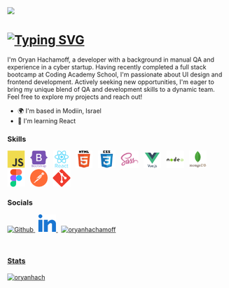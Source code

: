 <img src="https://res.cloudinary.com/djm30uwim/image/upload/v1692813679/github-header-image_lobtet.png">

<br>

[![Typing SVG](https://readme-typing-svg.demolab.com?font=Kalam&size=32&duration=3000&pause=2750&color=84D3FF&width=450&lines=A+Full-stack+developer)](https://git.io/typing-svg)
================================



I'm Oryan Hachamoff, a developer with a background in manual QA and experience in a cyber startup. Having recently completed a full stack bootcamp at Coding Academy School, I'm passionate about UI design and frontend development. Actively seeking new opportunities, I'm eager to bring my unique blend of QA and development skills to a dynamic team. Feel free to explore my projects and reach out!

* 🌍  I'm based in Modiin, Israel
* 🧠  I'm learning React

### Skills
<p align="left">
<img src="https://raw.githubusercontent.com/teamedwardforever/Readme-Generator/71f25dd8b98329b168142a6b782a107b75eab178/svg/Skills/Languages/javascript-original.svg" alt="Javascript" width="40" height="40"/>&nbsp;&nbsp;
<img src="https://raw.githubusercontent.com/teamedwardforever/Readme-Generator/71f25dd8b98329b168142a6b782a107b75eab178/svg/Skills/Frontend/bootstrap-plain-wordmark.svg" alt="Bootstrap" width="40" height="40"/>&nbsp;&nbsp;
<img src="https://raw.githubusercontent.com/teamedwardforever/Readme-Generator/71f25dd8b98329b168142a6b782a107b75eab178/svg/Skills/Frontend/react-original-wordmark.svg" alt="React" width="40" height="40"/>&nbsp;&nbsp;
<img src="https://raw.githubusercontent.com/teamedwardforever/Readme-Generator/71f25dd8b98329b168142a6b782a107b75eab178/svg/Skills/Frontend/html5-original-wordmark.svg" alt="HTML" width="40" height="40"/>&nbsp;&nbsp;
<img src="https://raw.githubusercontent.com/teamedwardforever/Readme-Generator/71f25dd8b98329b168142a6b782a107b75eab178/svg/Skills/Frontend/css3-original-wordmark.svg" alt="Css" width="40" height="40"/>&nbsp;&nbsp;
<img src="https://raw.githubusercontent.com/teamedwardforever/Readme-Generator/71f25dd8b98329b168142a6b782a107b75eab178/svg/Skills/Frontend/sass-original.svg" alt="Sass" width="40" height="40"/>&nbsp;&nbsp;
<img src="https://raw.githubusercontent.com/teamedwardforever/Readme-Generator/71f25dd8b98329b168142a6b782a107b75eab178/svg/Skills/Frontend/vuejs-original-wordmark.svg" alt="Vuejs" width="40" height="35"/>&nbsp;&nbsp;
<img src="https://raw.githubusercontent.com/teamedwardforever/Readme-Generator/71f25dd8b98329b168142a6b782a107b75eab178/svg/Skills/Backend/nodejs-original-wordmark.svg" alt="NodeJs" width="40" height="40"/>&nbsp;&nbsp;
<img src="https://raw.githubusercontent.com/teamedwardforever/Readme-Generator/71f25dd8b98329b168142a6b782a107b75eab178/svg/Skills/Database/mongodb-original-wordmark.svg" alt="Mongodb" width="40" height="40"/>&nbsp;&nbsp;
<img src="https://raw.githubusercontent.com/teamedwardforever/Readme-Generator/71f25dd8b98329b168142a6b782a107b75eab178/svg/Skills/Software/figma-icon.svg" alt="Figma" width="40" height="40"/>&nbsp;&nbsp;
<img src="https://raw.githubusercontent.com/teamedwardforever/Readme-Generator/71f25dd8b98329b168142a6b782a107b75eab178/svg/Skills/Software/getpostman-icon.svg" alt="Postman" width="40" height="40"/>&nbsp;&nbsp;
<img src="https://raw.githubusercontent.com/teamedwardforever/Readme-Generator/71f25dd8b98329b168142a6b782a107b75eab178/svg/Skills/Other/git-scm-icon.svg" alt="Git" width="40" height="40"/>
</p>

### Socials

<p align="left"> 
<a href="https://www.github.com/oryanhach" target="_blank" rel="noreferrer"> 
<picture> 
<source media="(prefers-color-scheme: dark)" srcset="https://raw.githubusercontent.com/danielcranney/readme-generator/main/public/icons/socials/github-dark.svg" />
<source media="(prefers-color-scheme: light)" srcset="https://raw.githubusercontent.com/danielcranney/readme-generator/main/public/icons/socials/github.svg" />
<img src="https://raw.githubusercontent.com/danielcranney/readme-generator/main/public/icons/socials/github.svg" alt="Github" width="40" height="40" /> 
</picture>
</a>&nbsp;
<a href="https://linkedin.com/in/oryanhachamoff" target="blank">
<img src="https://raw.githubusercontent.com/teamedwardforever/Readme-Generator/71f25dd8b98329b168142a6b782a107b75eab178/svg/Social/linked-in-alt.svg" alt="Linkedin" height="40" width="40" />
</a>&nbsp;
<a href="https://www.codewars.com/users/theoryanory87" target="blank">
<img src="https://res.cloudinary.com/djm30uwim/image/upload/v1692698649/svgexport-1_juysmr.svg" alt="oryanhachamoff" height="40" width="40" />
</p>
<br>
<h3 align="left">Stats</h3>
<p><img align="center" height="180em" src="https://github-readme-streak-stats.herokuapp.com/?user=oryanhach&theme=blueberry-duo&hide_border=true" alt="oryanhach" /></p>
